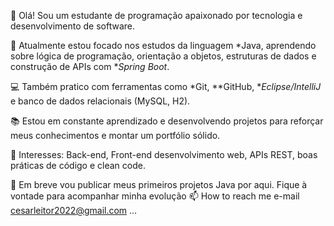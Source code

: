 👋 Olá! Sou um estudante de programação apaixonado por tecnologia e desenvolvimento de software.

🚀 Atualmente estou focado nos estudos da linguagem *Java, aprendendo sobre lógica de programação, orientação a objetos, estruturas de dados e construção de APIs com **Spring Boot*.

💻 Também pratico com ferramentas como *Git, **GitHub, **Eclipse/IntelliJ* e banco de dados relacionais (MySQL, H2).

📚 Estou em constante aprendizado e desenvolvendo projetos para reforçar meus conhecimentos e montar um portfólio sólido.

🧠 Interesses: Back-end, Front-end desenvolvimento web, APIs REST, boas práticas de código e clean code.

📌 Em breve vou publicar meus primeiros projetos Java por aqui. Fique à vontade para acompanhar minha evolução
 📫 How to reach me e-mail cesarleitor2022@gmail.com ...

<!---
Cesarleitor/Cesarleitor is a ✨ special ✨ repository because its `README.md` (this file) appears on your GitHub profile.
You can click the Preview link to take a look at your changes.
--->
